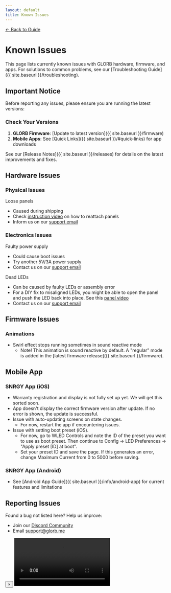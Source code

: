 ```yaml
---
layout: default
title: Known Issues
---
```


<div class="back-nav">
  <a href="{{ site.baseurl }}/">← Back to Guide</a>
</div>

# Known Issues

This page lists currently known issues with GLORB hardware, firmware, and apps. For solutions to common problems, see our [Troubleshooting Guide]({{ site.baseurl }}/troubleshooting).

## Important Notice

Before reporting any issues, please ensure you are running the latest versions:

### Check Your Versions
1. **GLORB Firmware**: [Update to latest version]({{ site.baseurl }}/firmware)
2. **Mobile Apps**: See [Quick Links]({{ site.baseurl }}/#quick-links) for app downloads

See our [Release Notes]({{ site.baseurl }}/releases) for details on the latest improvements and fixes.

## Hardware Issues

### Physical Issues
Loose panels
- Caused during shipping
- Check <a href="#" onclick="openVideoModal(); return false;">instruction video</a> on how to reattach panels
- Inform us on our [support email](mailto:support@glorb.me)

### Electronics Issues
Faulty power supply
- Could cause boot issues
- Try another 5V/3A power supply
- Contact us on our [support email](mailto:support@glorb.me)

Dead LEDs
- Can be caused by faulty LEDs or assembly error
- For a DIY fix to misaligned LEDs, you might be able to open the panel and push the LED back into place. See this <a href="#" onclick="openVideoModal(); return false;">panel video</a>
- Contact us on our [support email](mailto:support@glorb.me)

## Firmware Issues

### Animations
- Swirl effect stops running sometimes in sound reactive mode
  - Note! This animation is sound reactive by default. A "regular" mode is added in the [latest firmware release]({{ site.baseurl }}/firmware).

## Mobile App

### SNRGY App (iOS)
- Warranty registration and display is not fully set up yet. We will get this sorted soon.
- App doesn't display the correct firmware version after update. If no error is shown, the update is successful.
- Issue with auto-updating screens on state changes. 
  - For now, restart the app if encountering issues. 
- Issue with setting boot preset (iOS). 
  - For now, go to WLED Controls and note the ID of the preset you want to use as boot preset. Then continue to Config → LED Preferences → "Apply preset [ID] at boot". 
  - Set your preset ID and save the page. If this generates an error, change Maximum Current from 0 to 5000 before saving. 

### SNRGY App (Android)
- See [Android App Guide]({{ site.baseurl }}/info/android-app) for current features and limitations

## Reporting Issues
Found a bug not listed here? Help us improve:
- Join our [Discord Community](https://discord.com/invite/hnQ5V2GNjh)
- Email [support@glorb.me](mailto:support@glorb.me)

<div class="modal phone-video" id="videoModal">
    <div class="modal-content">
        <button class="close-modal" onclick="closeVideoModal()">×</button>
        <video controls>
            <source src="{{ site.baseurl }}/assets/videos/panel-fix.mov" type="video/mp4">
            Your browser does not support the video tag. 
            <a href="{{ site.baseurl }}/assets/videos/panel-fix.mov">Download the video</a>
        </video>
    </div>
</div>

<script>
function openVideoModal() {
    document.getElementById('videoModal').classList.add('active');
}

function closeVideoModal() {
    const modal = document.getElementById('videoModal');
    const video = modal.querySelector('video');
    video.pause();
    modal.classList.remove('active');
}

// Close modal when clicking outside
document.getElementById('videoModal').addEventListener('click', function(e) {
    if (e.target === this) closeVideoModal();
});
</script>